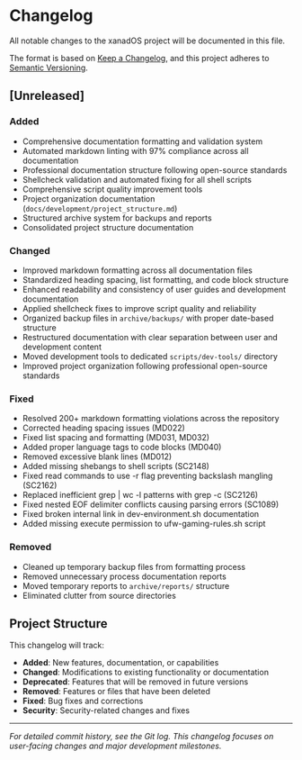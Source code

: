 # Changelog

All notable changes to the xanadOS project will be documented in this file.

The format is based on [Keep a Changelog](https://keepachangelog.com/en/1.0.0/),
and this project adheres to [Semantic Versioning](https://semver.org/spec/v2.0.0.html).

## [Unreleased]

### Added

- Comprehensive documentation formatting and validation system
- Automated markdown linting with 97% compliance across all documentation
- Professional documentation structure following open-source standards
- Shellcheck validation and automated fixing for all shell scripts
- Comprehensive script quality improvement tools
- Project organization documentation (`docs/development/project_structure.md`)
- Structured archive system for backups and reports
- Consolidated project structure documentation

### Changed

- Improved markdown formatting across all documentation files
- Standardized heading spacing, list formatting, and code block structure
- Enhanced readability and consistency of user guides and development documentation
- Applied shellcheck fixes to improve script quality and reliability
- Organized backup files in `archive/backups/` with proper date-based structure
- Restructured documentation with clear separation between user and development content
- Moved development tools to dedicated `scripts/dev-tools/` directory
- Improved project organization following professional open-source standards

### Fixed

- Resolved 200+ markdown formatting violations across the repository
- Corrected heading spacing issues (MD022)
- Fixed list spacing and formatting (MD031, MD032)
- Added proper language tags to code blocks (MD040)
- Removed excessive blank lines (MD012)
- Added missing shebangs to shell scripts (SC2148)
- Fixed read commands to use -r flag preventing backslash mangling (SC2162)
- Replaced inefficient grep | wc -l patterns with grep -c (SC2126)
- Fixed nested EOF delimiter conflicts causing parsing errors (SC1089)
- Fixed broken internal link in dev-environment.sh documentation
- Added missing execute permission to ufw-gaming-rules.sh script

### Removed

- Cleaned up temporary backup files from formatting process
- Removed unnecessary process documentation reports
- Moved temporary reports to `archive/reports/` structure
- Eliminated clutter from source directories

## Project Structure

This changelog will track:

- **Added**: New features, documentation, or capabilities
- **Changed**: Modifications to existing functionality or documentation
- **Deprecated**: Features that will be removed in future versions
- **Removed**: Features or files that have been deleted
- **Fixed**: Bug fixes and corrections
- **Security**: Security-related changes and fixes

---

*For detailed commit history, see the Git log. This changelog focuses on user-facing changes and major development milestones.*
